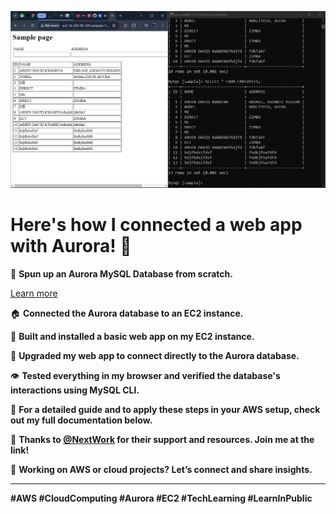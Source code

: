 ![TABLE IMAGE](./FINALLY.png)

# Here's how I connected a web app with Aurora! 💪

🥫 **Spun up an Aurora MySQL Database from scratch.**

[Learn more](https://learn.nextwork.org/projects/aws-host-a-website-on-s3?utm_source=linkedin)

🏠 **Connected the Aurora database to an EC2 instance.**

🔮 **Built and installed a basic web app on my EC2 instance.**

🔌 **Upgraded my web app to connect directly to the Aurora database.**

👁️ **Tested everything in my browser and verified the database's interactions using MySQL CLI.**

📸 **For a detailed guide and to apply these steps in your AWS setup, check out my full documentation below.**

🙏 **Thanks to [@NextWork](link.nextwork.org/linkedin) for their support and resources. Join me at the link!**

📢 **Working on AWS or cloud projects? Let’s connect and share insights.**

---

**#AWS #CloudComputing #Aurora #EC2 #TechLearning #LearnInPublic**
